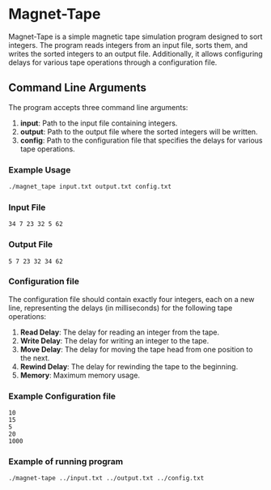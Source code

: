 # Magnet-Tape

Magnet-Tape is a simple magnetic tape simulation program designed to sort integers. The program reads integers from an input file, sorts them, and writes the sorted integers to an output file. Additionally, it allows configuring delays for various tape operations through a configuration file.

## Command Line Arguments

The program accepts three command line arguments:

1. **input**: Path to the input file containing integers.
2. **output**: Path to the output file where the sorted integers will be written.
3. **config**: Path to the configuration file that specifies the delays for various tape operations.

### Example Usage

```sh
./magnet_tape input.txt output.txt config.txt
```

### Input File
```angular2html
34 7 23 32 5 62
```

### Output File
```angular2html
5 7 23 32 34 62
```

### Configuration file

The configuration file should contain exactly four integers, each on a new line, representing the delays (in milliseconds) for the following tape operations:

1. **Read Delay**: The delay for reading an integer from the tape.
2. **Write Delay**: The delay for writing an integer to the tape.
3. **Move Delay**: The delay for moving the tape head from one position to the next.
4. **Rewind Delay**: The delay for rewinding the tape to the beginning.
5. **Memory**: Maximum memory usage.

### Example Configuration file

```angular2html
10
15
5
20
1000
```

### Example of running program

```angular2html
./magnet-tape ../input.txt ../output.txt ../config.txt
```